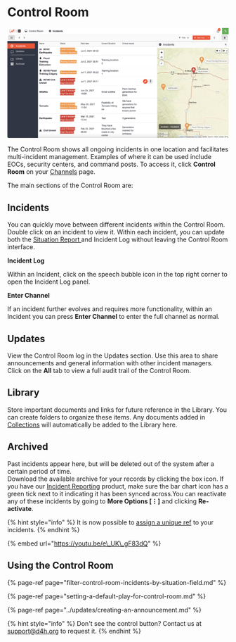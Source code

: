 # Control Room

![](../../.gitbook/assets/control-room.png)

The Control Room shows all ongoing incidents in one location and facilitates multi-incident management. Examples of where it can be used include EOCs, security centers, and command posts. To access it, click **Control Room** on your [Channels](../channels/) page. 

The main sections of the Control Room are:

## Incidents

You can quickly move between different incidents within the Control Room. Double click on an incident to view it. Within each incident, you can update both the [Situation Report ](../situation/)and Incident Log without leaving the Control Room interface.

**Incident Log**

Within an Incident, click on the speech bubble icon in the top right corner to open the Incident Log panel.

**Enter Channel**

If an incident further evolves and requires more functionality, within an Incident you can press **Enter Channel** to enter the full channel as normal.

## Updates

View the Control Room log in the Updates section. Use this area to share announcements and general information with other incident managers. Click on the **All** tab to view a full audit trail of the Control Room.

## Library

Store important documents and links for future reference in the Library. You can create folders to organize these items. Any documents added in [Collections](../admin-area/collections/) will automatically be added to the Library here. 

## Archived

Past incidents appear here, but will be deleted out of the system after a certain period of time.  
Download the available archive for your records by clicking the box icon. If you have our [Incident Reporting](../../incident-reporting/getting-started.md) product, make sure the bar chart icon has a green tick next to it indicating it has been synced across.﻿You can reactivate any of these incidents by going to **More Options \[⋮\]** and clicking **Re-activate**.  

{% hint style="info" %}
It is now possible to [assign a unique ref](../channels/assigning-a-unique-identifier-to-an-incident.md) to your incidents. 
{% endhint %}

{% embed url="https://youtu.be/e\_UK\_gF83dQ" %}

## Using the Control Room

{% page-ref page="filter-control-room-incidents-by-situation-field.md" %}

{% page-ref page="setting-a-default-play-for-control-room.md" %}

{% page-ref page="../updates/creating-an-announcement.md" %}

{% hint style="info" %}
Don't see the control button? Contact us at support@d4h.org to request it. 
{% endhint %}

